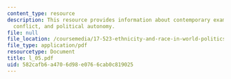 ```yaml
---
content_type: resource
description: This resource provides information about contemporary examples of ethnic
  conflict, and political autonomy.
file: null
file_location: /coursemedia/17-523-ethnicity-and-race-in-world-politics-fall-2005/582cafb6a4706d98e0766cab0c819025_l_05.pdf
file_type: application/pdf
resourcetype: Document
title: l_05.pdf
uid: 582cafb6-a470-6d98-e076-6cab0c819025
---
```

